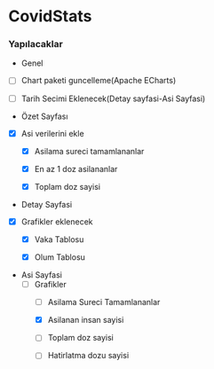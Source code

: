 # CovidStats

### Yapılacaklar


- Genel
- [ ] Chart paketi guncelleme(Apache ECharts)
- [ ] Tarih Secimi Eklenecek(Detay sayfasi-Asi Sayfasi)




- Özet Sayfası
- [x] Asi verilerini ekle
  - [x] Asilama sureci tamamlananlar
  - [x] En az 1 doz asilananlar
  - [x] Toplam doz sayisi



- Detay Sayfasi
- [x] Grafikler eklenecek
  - [x] Vaka Tablosu
  - [x] Olum Tablosu


- Asi Sayfasi
  - [ ] Grafikler
    - [ ] Asilama Sureci Tamamlananlar
    - [x] Asilanan insan sayisi
    - [ ] Toplam doz sayisi
    - [ ] Hatirlatma dozu sayisi

